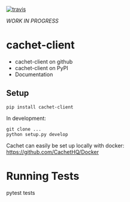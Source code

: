 
[![travis](https://api.travis-ci.org/ZettaIO/cachet-client.svg?branch=master)](https://travis-ci.org/ZettaIO/cachet-client)

*WORK IN PROGRESS*

# cachet-client

* cachet-client on github
* cachet-client on PyPI
* Documentation

## Setup

```
pip install cachet-client
```

In development:

```
git clone ...
python setup.py develop
```

Cachet can easily be set up locally with docker: https://github.com/CachetHQ/Docker

# Running Tests

pytest tests
